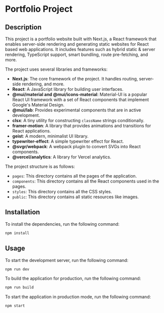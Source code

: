 # Portfolio Project

## Description

This project is a portfolio website built with Next.js, a React framework that enables server-side rendering and generating static websites for React based web applications. It includes features such as hybrid static & server rendering, TypeScript support, smart bundling, route pre-fetching, and more.

The project uses several libraries and frameworks:

- **Next.js**: The core framework of the project. It handles routing, server-side rendering, and more.
- **React**: A JavaScript library for building user interfaces.
- **@mui/material and @mui/icons-material**: Material-UI is a popular React UI framework with a set of React components that implement Google's Material Design.
- **@mui/lab**: Provides experimental components that are in active development.
- **clsx**: A tiny utility for constructing `className` strings conditionally.
- **framer-motion**: A library that provides animations and transitions for React applications.
- **geist**: A modern, minimalist UI library.
- **typewriter-effect**: A simple typewriter effect for React.
- **@svgr/webpack**: A webpack plugin to convert SVGs into React components.
- **@vercel/analytics**: A library for Vercel analytics.

The project structure is as follows:

- `pages`: This directory contains all the pages of the application.
- `components`: This directory contains all the React components used in the pages.
- `styles`: This directory contains all the CSS styles.
- `public`: This directory contains all static resources like images.

## Installation

To install the dependencies, run the following command:

```bash
npm install
```

## Usage

To start the development server, run the following command:

```bash
npm run dev
```

To build the application for production, run the following command:

```bash
npm run build
```

To start the application in production mode, run the following command:

```bash
npm start
```